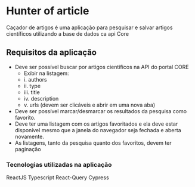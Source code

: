 # Hunter of article

Caçador de artigos é uma aplicação para pesquisar e salvar artigos científicos utilizando a base de dados ca api Core

## Requisitos da aplicação

- Deve ser possível buscar por artigos científicos na API do portal CORE
  - Exibir na listagem:
  - i. authors
  - ii. type
  - iii. title
  - iv. description
  - v. urls (devem ser clicáveis e abrir em uma nova aba)
- Deve ser possível marcar/desmarcar os resultados da pesquisa como favorito.
- Deve ter uma listagem com os artigos favoritados e ela deve estar disponível mesmo
  que a janela do navegador seja fechada e aberta novamente.
- As listagens, tanto da pesquisa quanto dos favoritos, devem ter paginação

### Tecnologias utilizadas na aplicação

ReactJS
Typescript
React-Query
Cypress
